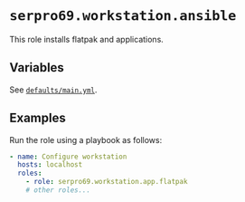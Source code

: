# `serpro69.workstation.ansible`

This role installs flatpak and applications.

## Variables

See [`defaults/main.yml`](defaults/main.yml).

## Examples

Run the role using a playbook as follows:

```yaml
- name: Configure workstation
  hosts: localhost
  roles:
    - role: serpro69.workstation.app.flatpak
    # other roles...
```
